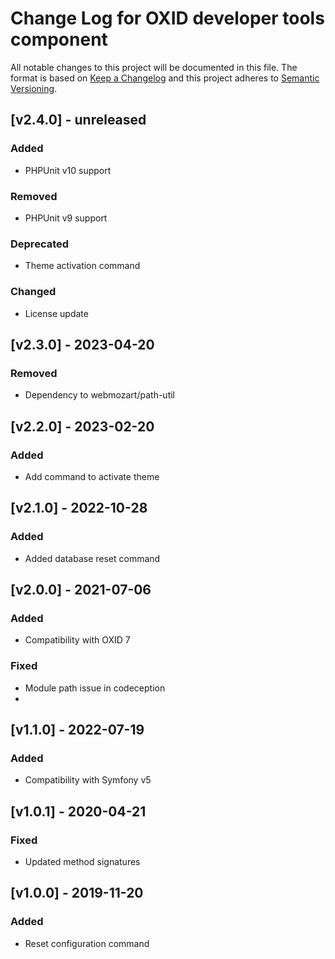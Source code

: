 # Change Log for OXID developer tools component

All notable changes to this project will be documented in this file.
The format is based on [Keep a Changelog](http://keepachangelog.com/)
and this project adheres to [Semantic Versioning](http://semver.org/).

## [v2.4.0] - unreleased

### Added
- PHPUnit v10 support

### Removed
- PHPUnit v9 support

### Deprecated
- Theme activation command

### Changed
- License update

## [v2.3.0] - 2023-04-20

### Removed
- Dependency to webmozart/path-util

## [v2.2.0] - 2023-02-20

### Added
- Add command to activate theme

## [v2.1.0] - 2022-10-28

### Added
- Added database reset command

## [v2.0.0] - 2021-07-06

### Added
- Compatibility with OXID 7

### Fixed
- Module path issue in codeception
- 
## [v1.1.0] - 2022-07-19

### Added
- Compatibility with Symfony v5

## [v1.0.1] - 2020-04-21

### Fixed
- Updated method signatures

## [v1.0.0] - 2019-11-20

### Added
- Reset configuration command
